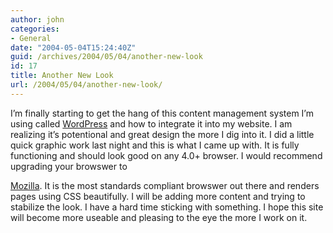 ```yaml
---
author: john
categories:
- General
date: "2004-05-04T15:24:40Z"
guid: /archives/2004/05/04/another-new-look
id: 17
title: Another New Look
url: /2004/05/04/another-new-look/
---
```


I&#8217;m finally starting to get the hang of this content management system I&#8217;m using called [WordPress](http://www.wordpress.org) and how to integrate it into my website. I am realizing it&#8217;s potentional and great design the more I dig into it.<!--more--> I did a little quick graphic work last night and this is what I came up with. It is fully functioning and should look good on any 4.0+ browser. I would recommend upgrading your browswer to 

[Mozilla](http://www.mozilla.org). It is the most standards compliant browswer out there and renders pages using CSS beautifully. I will be adding more content and trying to stabilize the look. I have a hard time sticking with something. I hope this site will become more useable and pleasing to the eye the more I work on it.